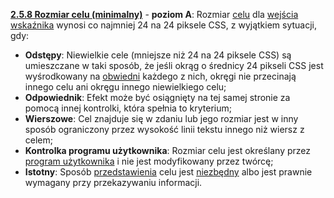 [**2.5.8 Rozmiar celu (minimalny)**](https://wcag.lepszyweb.pl/#concurrent-input-mechanisms) - **poziom A**: Rozmiar <a href="#" data-toggle="tooltip" data-original-title="{{site.data.glossary.cel | strip_html | replace: '*', ''}}">celu</a> dla 
<a href="#" data-toggle="tooltip" data-original-title="{{site.data.glossary.wejscie_wskaznika | strip_html | replace: '*', ''}}">wejścia wskaźnika</a> wynosi co najmniej 24 na 24 piksele CSS, z wyjątkiem sytuacji, gdy:

  - **Odstępy**: Niewielkie cele (mniejsze niż 24 na 24 piksele CSS) są umieszczane w taki sposób, że jeśli okrąg o średnicy 24 pikseli CSS jest wyśrodkowany na <a href="#" data-toggle="tooltip" data-original-title="{{site.data.glossary.minimalna_obwiednia | strip_html | replace: '*', ''}}">obwiedni</a> każdego z nich, okręgi nie przecinają innego celu ani okręgu innego niewielkiego celu;
  - **Odpowiednik**: Efekt może być osiągnięty na tej samej stronie za pomocą innej kontrolki, która spełnia to kryterium;
  - **Wierszowe**: Cel znajduje się w zdaniu lub jego rozmiar jest w inny sposób ograniczony przez wysokość linii tekstu innego niż wiersz z celem;
  - **Kontrolka programu użytkownika**: Rozmiar celu jest określany przez <a href="#" data-toggle="tooltip" data-original-title="{{site.data.glossary.program_uzytkownika | strip_html | replace: '*', ''}}">program użytkownika</a> i nie jest modyfikowany przez twórcę;
  - **Istotny**: Sposób <a href="#" data-toggle="tooltip" data-original-title="{{site.data.glossary.prezentacja | strip_html | replace: '*', ''}}">przedstawienia</a> celu jest <a href="#" data-toggle="tooltip" data-original-title="{{site.data.glossary.istotny | strip_html | replace: '*', ''}}">niezbędny</a> albo jest prawnie wymagany przy przekazywaniu informacji.
